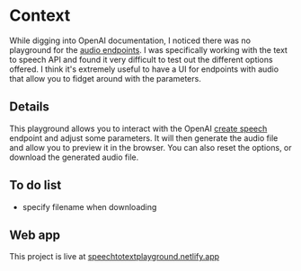 # Context

While digging into OpenAI documentation, I noticed there was no playground for the [audio endpoints](https://platform.openai.com/docs/api-reference/audio). I was specifically working with the text to speech API and found it very difficult to test out the different options offered. 
I think it's extremely useful to have a UI for endpoints with audio that allow you to fidget around with the parameters.

## Details

This playground allows you to interact with the OpenAI [create speech](https://platform.openai.com/docs/api-reference/audio/createSpeech) endpoint and adjust some parameters. It will then generate the audio file and allow you to preview it in the browser. You can also reset the options, or download the generated audio file.

## To do list

- specify filename when downloading

## Web app

This project is live at [speechtotextplayground.netlify.app](https://speechtotextplayground.netlify.app)
